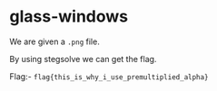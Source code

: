 # glass-windows

We are given a `.png` file.

By using stegsolve we can get the flag.

Flag:- ``flag{this_is_why_i_use_premultiplied_alpha}``
